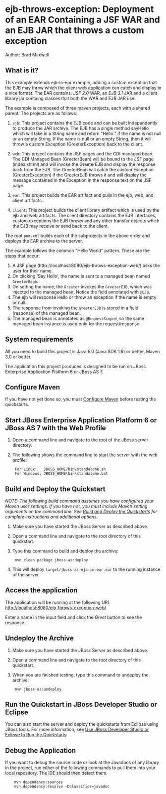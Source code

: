 ejb-throws-exception: Deployment of an EAR Containing a JSF WAR and an EJB JAR that throws a custom exception
====================================================================
Author: Brad Maxwell

What is it?
-----------

This example extends ejb-in-ear example, adding a custom exception that the EJB may throw which the client web application can catch and display in a nice format.  The EAR contains: *JSF 2.0* WAR, an *EJB 3.1* JAR and a client library jar containg classes that both the WAR and EJB JAR use.

The example is composed of three maven projects, each with a shared parent. The projects are as follows:

1. `ejb`: This project contains the EJB code and can be built independently to produce the JAR archive.  The EJB has a single method sayHello which will take in a String name and return "Hello <name>" if the name is not null or an empty String.  If the name is null or an empty String, then it will throw a custom Exception (GreeterException) back to the client.

2. `web`: This project contains the JSF pages and the CDI managed bean.  The CDI Managed Bean (GreeterBean) will be bound to the JSF page (index.xhtml) and will invoke the GreeterEJB and display the response back from the EJB.  The GreeterBean will catch the custom Exception (GreeterException) if the GreeterEJB throws it and will display the message contained in the Exception in the response text on the JSF page.

3. `ear`: This project builds the EAR artifact and pulls in the ejb, web, and client artifacts.

4. `client`: This project builds the client library artifact which is used by the ejb and web artifacts. The client directory contains the EJB interfaces, custom exceptions the EJB throws and any other transfer objects which the EJB may receive or send back to the client.

The root `pom.xml` builds each of the subprojects in the above order and deploys the EAR archive to the server.


The example follows the common "Hello World" pattern. These are the steps that occur:

1. A JSF page (http://localhost:8080/ejb-throws-exception-web/) asks the user for their name.
2. On clicking 'Say Hello', the name is sent to a managed bean named `GreeterBean`.
3. On setting the name, the `Greeter` invokes the `GreeterEJB`, which was injected to the managed bean. Notice the field annotated with `@EJB`.
4. The ejb will response Hello <name> or throw an exception if the name is empty or null.
5. The response from invoking the `GreeterEJB` is stored in a field (response) of the managed bean.
6. The managed bean is annotated as `@RequestScoped`, so the same managed bean instance is used only for the request/response. 

System requirements
-------------------

All you need to build this project is Java 6.0 (Java SDK 1.6) or better, Maven 3.0 or better.

The application this project produces is designed to be run on JBoss Enterprise Application Platform 6 or JBoss AS 7. 


Configure Maven 
-------------

If you have not yet done so, you must [Configure Maven](../README.md#mavenconfiguration) before testing the quickstarts.


Start JBoss Enterprise Application Platform 6 or JBoss AS 7 with the Web Profile
-------------------------

1. Open a command line and navigate to the root of the JBoss server directory.
2. The following shows the command line to start the server with the web profile:

        For Linux:   JBOSS_HOME/bin/standalone.sh
        For Windows: JBOSS_HOME\bin\standalone.bat


Build and Deploy the Quickstart
-------------------------

_NOTE: The following build command assumes you have configured your Maven user settings. If you have not, you must include Maven setting arguments on the command line. See [Build and Deploy the Quickstarts](../README.md#buildanddeploy) for complete instructions and additional options._

1. Make sure you have started the JBoss Server as described above.
2. Open a command line and navigate to the root directory of this quickstart.
3. Type this command to build and deploy the archive:

        mvn clean package jboss-as:deploy

4. This will deploy `target/jboss-as-ejb-in-ear.ear` to the running instance of the server.

 

Access the application 
---------------------

The application will be running at the following URL <http://localhost:8080/ejb-throws-exception-web/>.

Enter a name in the input field and click the _Greet_ button to see the response.


Undeploy the Archive
--------------------

1. Make sure you have started the JBoss Server as described above.
2. Open a command line and navigate to the root directory of this quickstart.
3. When you are finished testing, type this command to undeploy the archive:

        mvn jboss-as:undeploy


Run the Quickstart in JBoss Developer Studio or Eclipse
-------------------------------------
You can also start the server and deploy the quickstarts from Eclipse using JBoss tools. For more information, see [Use JBoss Developer Studio or Eclipse to Run the Quickstarts](../README.md#useeclipse) 


Debug the Application
---------------------

If you want to debug the source code or look at the Javadocs of any library in the project, run either of the following commands to pull them into your local repository. The IDE should then detect them.

        mvn dependency:sources
        mvn dependency:resolve -Dclassifier=javadoc
